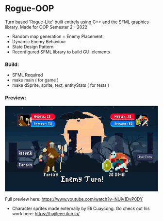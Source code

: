 # Rogue-OOP
Turn based 'Rogue-Lite' built entirely using C++ and the SFML graphics library. Made for OOP Semester 2 - 2022
* Random map generation + Enemy Placement
* Dynamic Enemy Behaviour
* State Design Pattern
* Reconfigured SFML library to build GUI elements

### Build:
- SFML Required
- make main ( for game )
- make dSprite, sprite, text, entityStats ( for tests )

### Preview:

![Preview_GIF](/GitHub/preview.gif)

Full preview here: https://www.youtube.com/watch?v=NUlv1DvP0DY

- Character sprites made externally by Eli Cuaycong. Go check out his work here: https://hajileee.itch.io/

